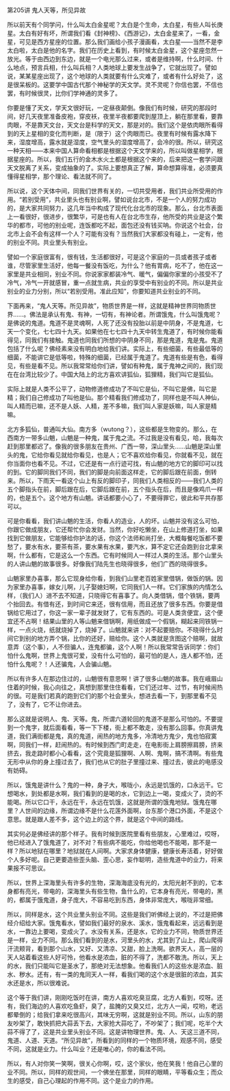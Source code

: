 第205讲 鬼人天等，所见异故

所以前天有个同学问，什么叫太白金星呢？太白是个生命，太白星，有些人叫长庚星。太白有好有坏，所谓我们看《封神榜》、《西游记》，太白金星来了，一看，金星，可见是西方星座的位置。那么我们画给小孩子漫画看，太白星——当然不是李太白啦，太白是他的名字。我们在历史上看到，有时候太白金星，这个星座忽然一放光。等于由西边到东边，就是一个电光那么过来，或者是维持啊，什么时间、什么地点，预言兵相，什么叫兵相？人类地球上要发生战争了，它就出现了。譬如说，某某星座出现了，这个地球的人类就要有什么灾难了，或者有什么好处了，这是很呆板的。这要学中国古代那个神秘学的天文学。灵不灵呢？你信也罢，不信也罢，有时候很灵，比你们学神通的灵多了。

你要是懂了天文，学天文很好玩，一定昼夜颠倒。像我们有时候，研究的那段时间，好几天夜里准备皮袍，穿皮袄，夜里半夜都要爬到屋顶上，躺在那里看，要靠肉眼，不是靠天文台，天文台是科学的天文，那是对的。我们这个是依肉眼所看得到的天上星相的变化而判断，是（限于）这个肉眼而已。夜里有时候有露水降下来，湿度增高，露水就是湿度，空气里头的湿度增高了，会冷的很。所以，研究这一种天相——本来中国人算命看相都是根据这个天文学来的，所以叫做星相学，根据星座的。所以，我们五行的金木水火土都是根据这个来的，后来把这一套学问跟天文脱离了关系，变成抽象的了。实际上要想真正了解，算命想算得准，必须要真懂得星相学，那个理论、看法就不同了。

所以说，这个天体中间，同我们世界有关的，一切共受用者，我们共业所受用的作用。“若别受用”，共业里头也有别业啊，譬如说台北市，不是一个人的努力成功的，是大家共同努力，这几年当中构成了现代化台北市的现象。那么，台北市表面上一看很好，很进步，很繁华，可是也有人在台北市生存，他所受的共业是这个繁华的都市，可他的别业呢，连饭都吃不起，面包还没有钱买呐。你说这个社会，台北市上会不会有这样一个人？可能有没有？当然我们大家都没有碰上，一定有，他的别业不同。共业里头有别业。

譬如一个家庭很富有，很有钱，生活都很好，可是这个家庭的一员或者孩子或者谁，尽管家里生活好，他每一餐没有饭吃，为什么？他有胃病，吃不了，他在这一家里是共业相同，别业不同。你说家家都装冷气、暖气，偏偏你家里的小孩受不了冷气，冷气一开就感冒，重一点就生病，共业的享受中有别业的不同。所以是共业别业的业力分别，所以“若别受用。准此应知”，你要知道共业别业的不同。

下面再来，“鬼人天等。所见异故”，物质世界是一样，这就是精神世界同物质世界……。佛法是承认有鬼、有神，一切有，有神论者。所谓饿鬼，什么叫饿鬼呢？是佛说的鬼道。鬼道不是灵魂啊，人死了还没有投胎以前是中阴身，不是鬼道，七天一个变化，七七四十九天。如果他在七七四十九天中转生鬼道了，有时候你能看得见，同我们有接触。鬼道也同我们所想的中阴身不同，那是鬼道，鬼是鬼。鬼道包括了什么呢？佛经素来没有明白地给我们讲。实际上，有些细菌，有些最低等的细菌，不能讲它是低等啦，特殊的细菌，已经属于鬼道了。鬼道有些是有色，看得见，有些是看不见。所以我常常给你们讲，譬如有种鬼，属于鬼神之间的，我们现在在台湾比较少了。中国大陆上的北方喜欢讲狐仙，狐狸精，我们叫它是狐仙。

实际上就是人类不公平了，动物修道修成功了不叫它是仙，不叫它是佛，叫它是精；我们自己修成功了叫他是仙。那个精看我们修成功了，同样也是不叫人神仙，叫人精而已嘛，还不是人妖、人精，差不多嘛，我们叫人家是妖嘛，叫人家是精嘛。

北方多狐仙，普通叫大仙。南方多（wutong？），这些都是生物变的。那么，在西南方一带多山魈，山魈是一种鬼，属于鬼之流。不过我是没有看见，哈，我每次赶到那里都迟了。像我的很多朋友在贵州、广西一带，深山里头……山魈是深山里头的鬼，它给你看见就给你看见，也是人；它不喜欢给你看见，你就看不见，就在你当面你也看不见。不过，它还是有一点行迹可找，有山魈的地方它的脚印可以找的到。它的脚同我们不同，我们的脚是向前面这样走，它的脚后跟在前面，倒转来。所以，下雨天一看这个山上有反的脚印子，同我们人类相反的——我们人类的五个脚指头在前，脚后跟在后，它脚后跟在前，五个指头在后，而且是像鸡爪一样的，也是五个。这个地方有山魈。讲话都要小心了，不要得罪它，彼此和平共存那可以。

可是你看看，我们讲山魈的生活，你看人的造业，人的坏。山魈并没有这么可怕，你跟它做成朋友，它还帮忙你会发财。当然，你好吃懒坐，在山上修道打坐，如果找到它做朋友，它能够给你护法的话，你这个法师和尚打坐，大概每餐吃饭都不要愁了，要水有水，要茶有茶，要水果有水果，要汽水，算不定它还会跑到台北拿来啊，什么都有，它是这么一个东西。它有时候同人一样过人类的生活。那个山里头的人讲山魈的故事很多。好像我们陆先生也晓得很多，他们广西的晓得很多。

山魈家里办喜事，那么它现身给你看，到我们山里老百姓家里借锅，做饭的锅。因为家里办喜事，嫁女儿啊，儿子娶媳妇啊，它同我们人一样。它们家族的内情怎么样，（我们人）进不去不知道，只晓得它有喜事了。向人类借锅，借个铁锅，要两个抬回去。有借有还，到时间它来还，很有信用，而且还放了很多东西。你要是借锅给它用过了，你这一家一辈子就发财了，它有东西的。可是人类贪便宜，这个便宜还不占啊！结果山里的人等山魈来借锅啊，用纸做成一个假锅，糊起来同铁锅一样，一点火烧，纸就烧掉了，烧掉了。山魈就来讲：对不起要赔你。不晓得什么时间它到别的地方弄个锅，比你的还好，赔给你。这个人类就是贪图这个赔啊，就故意弄（这个事），人不但骗人，连鬼都骗，这个人啊！所以我常常告诉同学：你们怕什么鬼啊，世界上鬼很可爱，没有什么可怕的，最可怕的是人，连人都不怕，还怕什么鬼呢？！人还骗鬼，人会骗山魈。

所以有许多人在那边住过的，山魈很有意思啊！讲了很多山魈的故事。我在峨眉山住着的时候，我心向往之，真想到那里住住看看，它们还过年、过节，有时候闹热的很。可是我们若真的跑到它们的那个社会里头，想进去看一下，到那里看不见了，没有了，它不让你进去。

那么这就是说明人、鬼、天等。鬼，所谓六道轮回的鬼道不是那么可怕的。不要提到一个鬼字，就后面看看，等一下下楼，街上都不敢走，没有那么回事。你真讲鬼道，我们满街都是鬼，真的鬼道，闹热的地方鬼多，冷清地方鬼少，鬼也怕寂寞啊，同我们一样，赶闹热的。有时候到西门町走走，在电影街上肩膀擦肩膀，挤来挤去，我走路时都小心看看，这个究竟是狐狸啊、人啊、鬼啊，搞不清啊。有些鬼无形中从你的身上撞过去了，我们也从它的肚子里撞过来、撞过去，彼此的电感没有妨碍。

所以，饿鬼是讲什么？鬼的一种，身子大，喉咙小，永远是饥饿的，口永远干。它想喝水，到处都是水啊，我们看到的是喝的水，它到边上一喝，变成火了，烫的不能喝。所以它口干，永远在干，永远在饥饿，这就是所谓的饿鬼地狱。饿鬼在哪里？人世间的边缘，所谓边缘不是什么花莲外面啊，台东那个港口外面，不是这个意思。就是跟人差不多，这个边上的这个界，就是这个中间的路线。

其实何必是佛经讲的那个样子。我有时候到医院里看有些朋友，心里难过，哎呀，他已经进入了饿鬼道了，对不对？有些病不能吃，你给他喝也不能喝，那不是一样？所以地狱在哪里？地狱就在人间啊。大家求身体健康，健康长寿活着，好好做个人多好呢。自己更要造些歪头脑、歪心思，妄作聪明，造些鬼道中的业力，将来果报不可思议。

所以，世界上深海里头有许多的生物，深海海底没有光的，太阳光射不到的，它本身都有亮光，带电的，深海里头有些生物，鱼什么的，它本身有亮光，带电的，黑的，都属于饿鬼道，身子庞大，不容易吃到东西，身体非常庞大，喉咙非常细。

所以，同样是水，这个共业里头别业不同。这些是我们听佛经上说的，不过是把佛经介绍给大家。饿鬼看水，譬如我们最好的泉水、溪水，饿鬼看起来，远远看到是水，一靠边上要喝，变成火了。水没有关系，还是水，它的业力不同，物质世界还是一样，业力不同。那么我们看到的是水，河里头的水，尤其到了山上，爬山爬得汗流颊背，看到那个山水，又好、又清凉、又甜，脸上洗啊。欲界天人，高一层的天人站着看这些人好可怜，他看水是浓血，脏的不得了，洗都不敢洗。所以，天上的水，我们只能叫它是圣水了，那绝对无法想象。他看我们人的这些水是浓血、脏水、秽水。还有，有一类的鬼同天人一样，看我们喝的这个水是很脏的浓血，其实水还是水，所以很难说。

这个等于我们讲，刚刚吃饭时在讲，南方人喜欢吃臭豆腐，北方人看到，哎呀。还有，我们海边的人喜欢吃鱼虾，臭了，盐腌的又臭又烂，北方人一闻，哎哟，老远都晕倒的；给我们拿来吃很高兴，其味无穷啊，这就是别业不同。所以，山东的朋友吵架了，敢快抓把大蒜丢下去，大家抢大蒜吃了，不吵架了；我们呢，吃半个大蒜不得了了，这是共业里头别业不同。这是讲物理世界。鬼、人、天这三道不同，鬼道、人道、天道。“所见异故”，所看到的同样的一个物质环境，观感不同，感受不同，这就是业力。什么叫业？还是唯心的，你的看法不同。

所以，有人对你笑一笑啊，很关心你啊，哎，这个家伙，他在笑我！他自己心里的业不同。所以，同样的观世间，一个佛坐在那里，同样的眼睛，平等看众生；而众生的感受，自己心理起的作用不同。这个是业力的作用。


